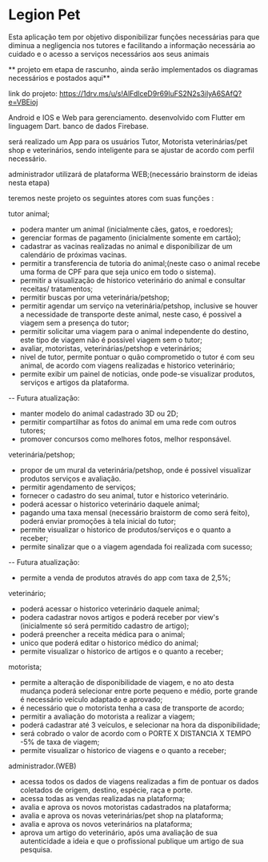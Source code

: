 # Legion Pet 



Esta aplicação tem por objetivo disponibilizar funções necessárias para que diminua a negligencia nos tutores e facilitando
a informação necessária ao cuidado e o acesso a serviços necessários aos seus animais

** projeto em etapa de rascunho, ainda serão implementados os diagramas necessários e postados aqui**

link do projeto: https://1drv.ms/u/s!AlFdlceD9r69luFS2N2s3iIyA6SAfQ?e=VBEioj

Android e IOS e Web para gerenciamento.
desenvolvido com Flutter em linguagem Dart.
banco de dados Firebase.

será realizado um App para os usuários Tutor, Motorista veterinárias/pet shop e veterinários, sendo inteligente para se ajustar de acordo com perfil necessário.

administrador utilizará de plataforma WEB;(necessário brainstorm de ideias nesta etapa)

teremos neste projeto os seguintes atores com suas funções :

tutor animal;
 - podera manter um animal (inicialmente cães, gatos, e roedores);
 - gerenciar formas de pagamento (inicialmente somente em cartão);
 - cadastrar as vacinas realizadas no animal e disponibilizar de um calendário de próximas vacinas.
 - permitir a transferencia de tutoria do animal;(neste caso o animal recebe uma forma de CPF para que seja unico em todo o sistema).
 - permitir a visualização de historico veterinário do animal e consultar receitas/ tratamentos;
 - permitir buscas por uma veterinária/petshop;
 - permitir agendar um serviço na veterinária/petshop, inclusive se houver a necessidade de transporte deste animal, neste caso,
 é possivel a viagem sem a presença do tutor;
 - permitir solicitar uma viagem para o animal independente do destino, este tipo de viagem não é possivel viagem sem o tutor;
 - avaliar, motoristas, veterinárias/petshop e veterinários;
 - nivel de tutor, permite pontuar o quão comprometido o tutor é com seu animal, de acordo com viagens realizadas e historico veterinário;
 - permite exibir um painel de noticias, onde pode-se visualizar produtos, serviços e artigos da plataforma.
 
  -- Futura atualização:
 - manter modelo do animal cadastrado 3D ou 2D;
 - permitir compartilhar as fotos do animal em uma rede com outros tutores;
 - promover concursos como melhores fotos, melhor responsável.
 
veterinária/petshop;
 - propor de um mural da veterinária/petshop, onde é possivel visualizar produtos serviços e avaliação.
 - permitir agendamento de serviços;
 - fornecer o cadastro do seu animal, tutor e historico veterinário.
 - poderá acessar o historico veterinário daquele animal;
 - pagando uma taxa mensal (necessário braistorm de como será feito), poderá enviar promoções à tela inicial do tutor;
 - permite visualizar o historico de produtos/serviços e o quanto a receber;
 - permite sinalizar que o a viagem agendada foi realizada com sucesso;
 
  -- Futura atualização:
 - permite a venda de produtos através do app com taxa de 2,5%; 
 
veterinário;
 - poderá acessar o historico veterinário daquele animal;
 - podera cadastrar novos artigos e poderá receber por view's (inicialmente só será permitido cadastro de artigo);
 - poderá preencher a receita médica para o animal;
 - unico que poderá editar o historico médico do animal;
 - permite visualizar o historico de artigos e o quanto a receber;
 
motorista;
 - permite a alteração de disponibilidade de viagem, e no ato desta mudança poderá selecionar entre porte pequeno e médio, porte grande é necessário veículo adaptado e aprovado;
 - é necessário que o motorista tenha a casa de transporte de acordo;
 - permitir a avaliação do motorista a realizar a viagem;
 - poderá cadastrar até 3 veículos, e selecionar na hora da disponibilidade;
 - será cobrado o valor de acordo com o PORTE X DISTANCIA X TEMPO -5% de taxa de viagem;
 - permite visualizar o historico de viagens e o quanto a receber;
 
administrador.(WEB)
 - acessa todos os dados de viagens realizadas a fim de pontuar os dados coletados de origem, destino, espécie, raça e porte.
 - acessa todas as vendas realizadas na plataforma;
 - avalia e aprova os novos motoristas cadastrados na plataforma;
 - avalia e aprova os novas veterinárias/pet shop na plataforma;
 - avalia e aprova os novos veterinários na plataforma;
 - aprova um artigo do veterinário, após uma avaliação de sua autenticidade a ideia e que o profissional publique um artigo de sua pesquisa.



